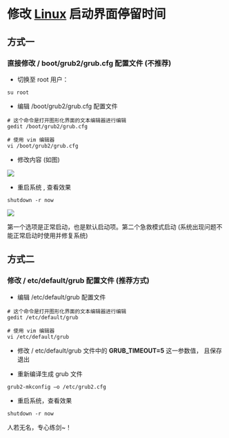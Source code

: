 # 修改 [Linux](https://so.csdn.net/so/search?q=Linux&spm=1001.2101.3001.7020) 启动界面停留时间

## 方式一

### 直接修改 / boot/grub2/grub.cfg 配置文件 (不推荐)

- 切换至 root 用户：

```Plain Text
su root

```

- 编辑 /boot/grub2/grub.cfg 配置文件

```Plain Text
# 这个命令是打开图形化界面的文本编辑器进行编辑
gedit /boot/grub2/grub.cfg

# 使用 vim 编辑器
vi /boot/grub2/grub.cfg

```

- 修改内容 (如图)

![](https://imgconvert.csdnimg.cn/aHR0cDovL2J1Y2tldGJsb2cub3NzLWNuLXNoZW56aGVuLmFsaXl1bmNzLmNvbS9ibG9nL3BpYzIwMjAvMDMvbW9kaWZ5X2dydWJfY2ZnLnBuZw?x-oss-process=image/format,png)

- 重启系统 , 查看效果

```Plain Text
shutdown -r now

```

![](https://imgconvert.csdnimg.cn/aHR0cDovL2J1Y2tldGJsb2cub3NzLWNuLXNoZW56aGVuLmFsaXl1bmNzLmNvbS9ibG9nL3BpYzIwMjAvMDMvc3VyZWZhY2U0c3RhcnR1cC5wbmc?x-oss-process=image/format,png)

第一个选项是正常启动，也是默认启动项。第二个急救模式启动 (系统出现问题不能正常启动时使用并修复系统)

## 方式二

### 修改 / etc/default/grub 配置文件 (推荐方式)

- 编辑 /etc/default/grub 配置文件

```Plain Text
# 这个命令是打开图形化界面的文本编辑器进行编辑
gedit /etc/default/grub

# 使用 vim 编辑器
vi /etc/default/grub

```

- 修改 / etc/default/grub 文件中的 **GRUB_TIMEOUT=5** 这一参数值， 且保存退出

- 重新编译生成 grub 文件

```Plain Text
grub2-mkconfig –o /etc/grub2.cfg

```

- 重启系统，查看效果

```Plain Text
shutdown -r now

```

人若无名，专心练剑~！

